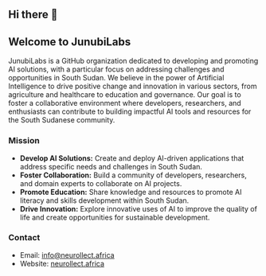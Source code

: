 ## Hi there 👋

## Welcome to JunubiLabs
JunubiLabs is a GitHub organization dedicated to developing and promoting AI solutions, with a particular focus on addressing challenges and opportunities in South Sudan. We believe in the power of Artificial Intelligence to drive positive change and innovation in various sectors, from agriculture and healthcare to education and governance. Our goal is to foster a collaborative environment where developers, researchers, and enthusiasts can contribute to building impactful AI tools and resources for the South Sudanese community.

### Mission


*   **Develop AI Solutions:** Create and deploy AI-driven applications that address specific needs and challenges in South Sudan.
*   **Foster Collaboration:** Build a community of developers, researchers, and domain experts to collaborate on AI projects.
*   **Promote Education:** Share knowledge and resources to promote AI literacy and skills development within South Sudan.
*   **Drive Innovation:** Explore innovative uses of AI to improve the quality of life and create opportunities for sustainable development.

### Contact

*   Email: [info@neurollect.africa](mailto:info@neurollect.africa)
*   Website: [neurollect.africa](https://neurollect.africa)

